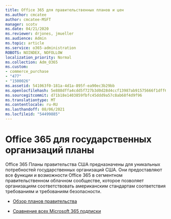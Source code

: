 ```yaml
---
title: Office 365 для правительственных планов и цен
ms.author: cmcatee
author: cmcatee-MSFT
manager: scotv
ms.date: 04/21/2020
ms.reviewer: drjones, jmueller
ms.audience: Admin
ms.topic: article
ms.service: o365-administration
ROBOTS: NOINDEX, NOFOLLOW
localization_priority: Normal
ms.collection: Adm_O365
ms.custom:
- commerce_purchase
- "477"
- "1500026"
ms.assetid: 541063f0-181a-4d1a-895f-ea90ec3b29bb
ms.openlocfilehash: 5e888dffa4cdd5f727b3d0d28d4ccf13987ab91575666f1dff62c684308da06e
ms.sourcegitcommit: d71b18e1403859fbfc45ddd9a57c8ab68f4d9f96
ms.translationtype: MT
ms.contentlocale: ru-RU
ms.lasthandoff: 08/06/2021
ms.locfileid: "54499885"
---
```

# <a name="office-365-government-plans"></a>Office 365 для государственных организаций планы

Office 365 Планы правительства США предназначены для уникальных потребностей государственных организаций США. Они предоставляют все функции и возможности Office 365 в сегментном правительственном облачном сообществе, которое позволяет организациям соответствовать американским стандартам соответствия требованиям и требованиям безопасности.
  
- [Обзор планов правительства](https://products.office.com/government/compare-office-365-government-plans)

- [Сравнение всех Microsoft 365 подписки](https://products.office.com/business/compare-more-office-365-for-business-plans)